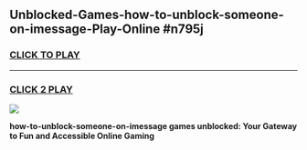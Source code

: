 
## Unblocked-Games-how-to-unblock-someone-on-imessage-Play-Online #n795j
<h3>
<a href="https://news.freeplayer.one?title=how-to-unblock-someone-on-imessage&ref=3">CLICK TO PLAY</a></h3>
<hr>

<h3>
<a href="https://news.freeplayer.one?title=how-to-unblock-someone-on-imessage&ref=3">CLICK 2 PLAY</a>
  
</h3>

<a href="https://news.freeplayer.one?title=how-to-unblock-someone-on-imessage&ref=3"><img src="https://clearcache.store/games.png"></a>


**how-to-unblock-someone-on-imessage games unblocked: Your Gateway to Fun and Accessible Online Gaming**
